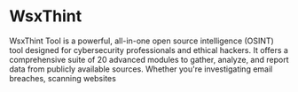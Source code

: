 # WsxThint
WsxThint Tool is a powerful, all-in-one open source intelligence (OSINT) tool designed for cybersecurity professionals and ethical hackers. It offers a comprehensive suite of 20 advanced modules to gather, analyze, and report data from publicly available sources. Whether you're investigating email breaches, scanning websites
